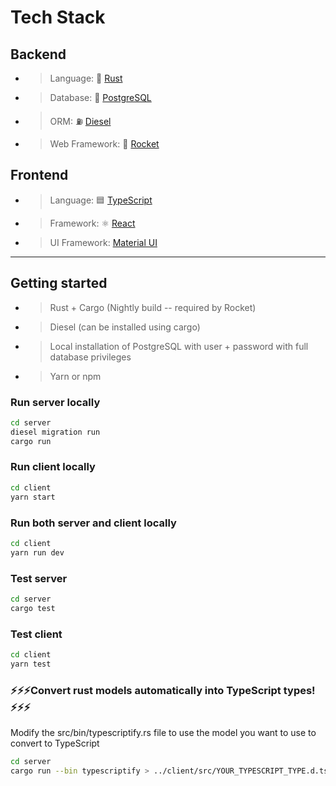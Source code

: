 # Tech Stack

## Backend

- > Language: 🦀 [Rust](https://www.rust-lang.org/)
- > Database: 🐘 [PostgreSQL](https://www.postgresql.org/)
- > ORM: ⛽ [Diesel](http://diesel.rs/)
- > Web Framework: 🚀 [Rocket](https://rocket.rs/)

## Frontend

- > Language: 🟦 [TypeScript](https://www.typescriptlang.org/)
- > Framework: ⚛️ [React](https://reactjs.org/)
- > UI Framework: [Material UI](https://material-ui.com/)

---

## Getting started

- > Rust + Cargo (Nightly build -- required by Rocket)
- > Diesel (can be installed using cargo)
- > Local installation of PostgreSQL with user + password with full database privileges
- > Yarn or npm

### Run server locally

```bash
cd server
diesel migration run
cargo run
```

### Run client locally

```bash
cd client
yarn start
```

### Run both server and client locally

```bash
cd client
yarn run dev
```

### Test server

```bash
cd server
cargo test
```

### Test client

```bash
cd client
yarn test
```

### **⚡⚡⚡Convert rust models automatically into TypeScript types!⚡⚡⚡**

Modify the src/bin/typescriptify.rs file to use the model you want to use to convert to TypeScript

```bash
cd server
cargo run --bin typescriptify > ../client/src/YOUR_TYPESCRIPT_TYPE.d.ts
```
